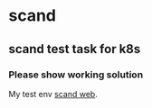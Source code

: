 # scand
scand test task for k8s
--------------
### Please show working solution
My test env [scand web](https://scand.workfusion.com/).
